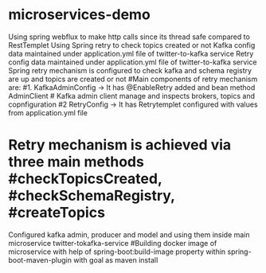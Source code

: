 # microservices-demo
Using spring webflux to make http calls since its thread safe compared to RestTemplet
Using Spring retry to check topics created or not
Kafka config data maintained under application.yml file of twitter-to-kafka service
Retry config data maintained under application.yml file of twitter-to-kafka service
Spring retry mechanism is configured to check kafka and schema registry are up and topics are created or not
#Main components of retry mechanism are:
	#1. KafkaAdminConfig -> It has @EnableRetry added and bean method AdminClient
	#   Kafka admin client manage and inspects  brokers, topics and copnfiguration
	#2  RetryConfig -> It has Retrytemplet configured with values from application.yml file
# Retry mechanism is achieved via three main methods #checkTopicsCreated, #checkSchemaRegistry, #createTopics
Configured kafka admin, producer and model and using them inside main microservice twitter-tokafka-service
#Building docker image of microservice with help of spring-boot:build-image property within spring-boot-maven-plugin with goal as maven install
